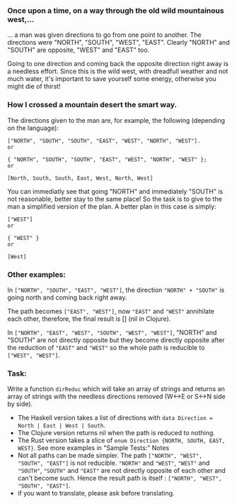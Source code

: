 ### Once upon a time, on a way through the old wild mountainous west,…
… a man was given directions to go from one point to another. The directions were "NORTH", "SOUTH", "WEST", "EAST". Clearly "NORTH" and "SOUTH" are opposite, "WEST" and "EAST" too.

Going to one direction and coming back the opposite direction right away is a needless effort. Since this is the wild west, with dreadfull weather and not much water, it's important to save yourself some energy, otherwise you might die of thirst!

### How I crossed a mountain desert the smart way.
The directions given to the man are, for example, the following (depending on the language):

```
["NORTH", "SOUTH", "SOUTH", "EAST", "WEST", "NORTH", "WEST"].
or

{ "NORTH", "SOUTH", "SOUTH", "EAST", "WEST", "NORTH", "WEST" };
or

[North, South, South, East, West, North, West]
```
You can immediatly see that going "NORTH" and immediately "SOUTH" is not reasonable, better stay to the same place! So the task is to give to the man a simplified version of the plan. A better plan in this case is simply:

```
["WEST"]
or

{ "WEST" }
or

[West]
```
### Other examples:  
In `["NORTH", "SOUTH", "EAST", "WEST"]`, the direction `"NORTH" + "SOUTH"` is going north and coming back right away.

The path becomes `["EAST", "WEST"]`, now `"EAST"` and `"WEST"` annihilate each other, therefore, the final result is [] (nil in Clojure).

In `["NORTH", "EAST", "WEST", "SOUTH", "WEST", "WEST"]`, "NORTH" and "SOUTH" are not directly opposite but they become directly opposite after the reduction of `"EAST"` and `"WEST"` so the whole path is reducible to `["WEST", "WEST"]`.

### Task:  
Write a function `dirReduc` which will take an array of strings and returns an array of strings with the needless directions removed (W<->E or S<->N side by side).

- The Haskell version takes a list of directions with `data Direction = North | East | West | South`.
- The Clojure version returns nil when the path is reduced to nothing.
- The Rust version takes a slice of `enum Direction {NORTH, SOUTH, EAST, WEST}`.
See more examples in "Sample Tests:"
Notes
- Not all paths can be made simpler. The path `["NORTH", "WEST", "SOUTH", "EAST"]` is not reducible. `"NORTH"` and `"WEST"`, `"WEST"` and `"SOUTH"`, `"SOUTH"` and `"EAST"` are not directly opposite of each other and can't become such. Hence the result path is itself : `["NORTH", "WEST", "SOUTH", "EAST"]`.
- if you want to translate, please ask before translating.
